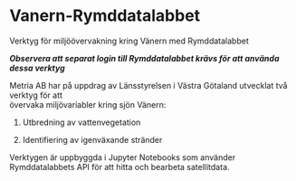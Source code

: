 # Vanern-Rymddatalabbet
Verktyg för miljöövervakning kring Vänern med Rymddatalabbet

***Observera att separat login till Rymddatalabbet krävs för att använda dessa verktyg***

Metria AB har på uppdrag av Länsstyrelsen i Västra Götaland utvecklat två verktyg för att <br>övervaka miljövariabler kring sjön Vänern:

1. Utbredning av vattenvegetation

2. Identifiering av igenväxande stränder

Verktygen är uppbyggda i Jupyter Notebooks som använder Rymddatalabbets API för att hitta och bearbeta satellitdata.
